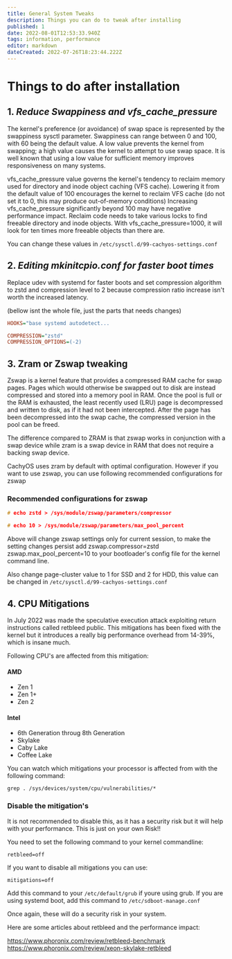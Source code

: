 ```yaml
---
title: General System Tweaks
description: Things you can do to tweak after installing
published: 1
date: 2022-08-01T12:53:33.940Z
tags: information, performance
editor: markdown
dateCreated: 2022-07-26T18:23:44.222Z
---
```


# Things to do after installation


## 1. ***Reduce Swappiness and vfs_cache_pressure***
The kernel's preference (or avoidance) of swap space is represented by the swappiness sysctl parameter. Swappiness can range between 0 and 100, with 60 being the default value.
A low value prevents the kernel from swapping; a high value causes the kernel to attempt to use swap space. It is well known that using a low value for sufficient memory improves responsiveness on many systems.

vfs_cache_pressure value governs the kernel's tendency to reclaim memory used for directory and inode object caching (VFS cache).
Lowering it from the default value of 100 encourages the kernel to reclaim VFS cache (do not set it to 0, this may produce out-of-memory conditions)
Increasing vfs_cache_pressure significantly beyond 100 may have negative performance impact. Reclaim code needs to take various locks to find freeable directory and inode objects. With vfs_cache_pressure=1000, it will look for ten times more freeable objects than there are.

You can change these values in `/etc/sysctl.d/99-cachyos-settings.conf`

## 2. ***Editing mkinitcpio.conf for faster boot times***

Replace udev with systemd for faster boots and set compression algorithm to zstd and compression level to 2 because compression ratio increase isn't worth the increased latency.

(bellow isnt the whole file, just the parts that needs changes)
```ini
HOOKS="base systemd autodetect...

COMPRESSION="zstd"
COMPRESSION_OPTIONS=(-2)
```

## 3. Zram or Zswap tweaking
Zswap is a kernel feature that provides a compressed RAM cache for swap pages. Pages which would otherwise be swapped out to disk are instead compressed and stored into a memory pool in RAM. Once the pool is full or the RAM is exhausted, the least recently used (LRU) page is decompressed and written to disk, as if it had not been intercepted. After the page has been decompressed into the swap cache, the compressed version in the pool can be freed.

The difference compared to ZRAM is that zswap works in conjunction with a swap device while zram is a swap device in RAM that does not require a backing swap device.

CachyOS uses zram by default with optimal configuration. However if you want to use zswap, you can use following recommended configurations for zswap
### Recommended configurations for zswap
```C
# echo zstd > /sys/module/zswap/parameters/compressor

# echo 10 > /sys/module/zswap/parameters/max_pool_percent
```
Above will change zswap settings only for current session, to make the setting changes persist add zswap.compressor=zstd zswap.max_pool_percent=10 to your bootloader's config file for the kernel command line.

Also change page-cluster value to 1 for SSD and 2 for HDD, this value can be changed in `/etc/sysctl.d/99-cachyos-settings.conf`

## 4. CPU Mitigations

In July 2022 was made the speculative execution attack exploiting return instructions called retbleed public.
This mitigations has been fixed with the kernel but it introduces a really big performance overhead from 14-39%, which is insane much.

Following CPU's are affected from this mitigation:
#### AMD
- Zen 1
- Zen 1+
- Zen 2
#### Intel
- 6th Generation throug 8th Generation
- Skylake
- Caby Lake
- Coffee Lake

You can watch which mitigations your processor is affected from with the following command:

`grep . /sys/devices/system/cpu/vulnerabilities/*`

### Disable the mitigation's
It is not recommended to disable this, as it has a security risk but it will help with your performance. This is just on your own Risk!!

You need to set the following command to your kernel commandline:

`retbleed=off`

If you want to disable all mitigations you can use:

`mitigations=off`

Add this command to your `/etc/default/grub` if youre using grub.
If you are using systemd boot, add this command to `/etc/sdboot-manage.conf`

Once again, these will do a security risk in your system.

Here are some articles about retbleed and the performance impact:

https://www.phoronix.com/review/retbleed-benchmark
https://www.phoronix.com/review/xeon-skylake-retbleed